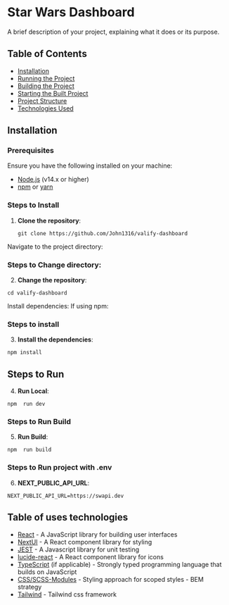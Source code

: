 # Star Wars Dashboard

A brief description of your project, explaining what it does or its purpose.

## Table of Contents
- [Installation](#installation)
- [Running the Project](#running-the-project)
- [Building the Project](#building-the-project)
- [Starting the Built Project](#starting-the-built-project)
- [Project Structure](#project-structure)
- [Technologies Used](#technologies-used)

## Installation

### Prerequisites
Ensure you have the following installed on your machine:
- [Node.js](https://nodejs.org/en/) (v14.x or higher)
- [npm](https://www.npmjs.com/) or [yarn](https://yarnpkg.com/)

### Steps to Install
1. **Clone the repository**:
   ```
   git clone https://github.com/John1316/valify-dashboard
   
Navigate to the project directory:

### Steps to Change directory:
2. **Change the repository**:
```   
cd valify-dashboard
```
Install dependencies: If using npm:

### Steps to install
3. **Install the dependencies**:
```
npm install
```

## Steps to Run 
4. **Run Local**:
```
npm  run dev
```
### Steps to Run Build 
5. **Run Build**:
```
npm  run build
```

### Steps to Run project with .env 
6. **NEXT_PUBLIC_API_URL**:
```
NEXT_PUBLIC_API_URL=https://swapi.dev
```
## Table of uses technologies
- [React](https://react.dev) - A JavaScript library for building user interfaces
- [NextUI](https://nextui.org) - A React component library for styling
- [JEST](https://jestjs.io) - A Javascript library for unit testing
- [lucide-react](https://lucide.dev/guide/packages/lucide-react) - A React component library for icons
- [TypeScript]() (if applicable) - Strongly typed programming language that builds on JavaScript
- [CSS/SCSS-Modules](https://en.bem.info/methodology) - Styling approach for scoped styles - BEM strategy
- [Tailwind](https://tailwindcss.com) - Tailwind css framework